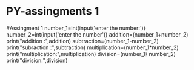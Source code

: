 # PY-assingments 1
#Assingment 1
number_1=int(input('enter the number:'))
number_2=int(input('enter the number'))
addition=(number_1+number_2)
print("addition :",addition)
subtraction=(number_1-number_2)
print("subraction :",subtraction)
multiplication=(number_1*number_2)
print("multiplication:",multiplication)
division=(number_1/ number_2)
print("division:",division)



